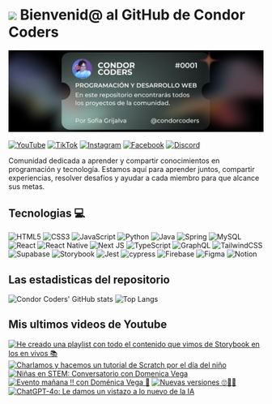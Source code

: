 # <img src="https://media.giphy.com/media/lGhBlBMIN2XsEteTN3/giphy.gif" width="100"/> Bienvenid@ al GitHub de Condor Coders

![Banner de Condor Coders](banner-github-condor-coders.png)

[![YouTube](https://img.shields.io/badge/YouTube-%23FF0000.svg?style=for-the-badge&logo=YouTube&logoColor=white)](https://www.youtube.com/@condorcoders)
[![TikTok](https://img.shields.io/badge/TikTok-%23000000.svg?style=for-the-badge&logo=TikTok&logoColor=white)](https://www.tiktok.com/@condorcoders)
[![Instagram](https://img.shields.io/badge/Instagram-%23E4405F.svg?style=for-the-badge&logo=Instagram&logoColor=white)](https://www.instagram.com/condorcoders/)
[![Facebook](https://img.shields.io/badge/Facebook-%231877F2.svg?style=for-the-badge&logo=Facebook&logoColor=white)](https://www.facebook.com/condorcoders/)
[![Discord](https://img.shields.io/badge/Discord-%235865F2.svg?style=for-the-badge&logo=discord&logoColor=white)](https://discord.gg/ah7zYsBU)

Comunidad dedicada a aprender y compartir conocimientos en programación y tecnología. Estamos aquí para aprender juntos, compartir experiencias, resolver desafíos y ayudar a cada miembro para que alcance sus metas.

## Tecnologias 💻
![HTML5](https://img.shields.io/badge/html5-%23E34F26.svg?style=for-the-badge&logo=html5&logoColor=white)
![CSS3](https://img.shields.io/badge/css3-%231572B6.svg?style=for-the-badge&logo=css3&logoColor=white)
![JavaScript](https://img.shields.io/badge/javascript-%23323330.svg?style=for-the-badge&logo=javascript&logoColor=%23F7DF1E)
![Python](https://img.shields.io/badge/python-3670A0?style=for-the-badge&logo=python&logoColor=ffdd54)
![Java](https://img.shields.io/badge/java-%23ED8B00.svg?style=for-the-badge&logo=openjdk&logoColor=white)
![Spring](https://img.shields.io/badge/spring-%236DB33F.svg?style=for-the-badge&logo=spring&logoColor=white)
![MySQL](https://img.shields.io/badge/mysql-%2300f.svg?style=for-the-badge&logo=mysql&logoColor=white)
<br/>
![React](https://img.shields.io/badge/react-%2320232a.svg?style=for-the-badge&logo=react&logoColor=%2361DAFB)
![React Native](https://img.shields.io/badge/react_native-%2320232a.svg?style=for-the-badge&logo=react&logoColor=%2361DAFB)
![Next JS](https://img.shields.io/badge/Next-black?style=for-the-badge&logo=next.js&logoColor=white)
![TypeScript](https://img.shields.io/badge/typescript-%23007ACC.svg?style=for-the-badge&logo=typescript&logoColor=white)
![GraphQL](https://img.shields.io/badge/-GraphQL-E10098?style=for-the-badge&logo=graphql&logoColor=white)
![TailwindCSS](https://img.shields.io/badge/tailwindcss-%2338B2AC.svg?style=for-the-badge&logo=tailwind-css&logoColor=white)
<br/>
![Supabase](https://img.shields.io/badge/Supabase-3ECF8E?style=for-the-badge&logo=supabase&logoColor=white)
![Storybook](https://img.shields.io/badge/-Storybook-FF4785?style=for-the-badge&logo=storybook&logoColor=white)
![Jest](https://img.shields.io/badge/-jest-%23C21325?style=for-the-badge&logo=jest&logoColor=white)
![cypress](https://img.shields.io/badge/-cypress-%23E5E5E5?style=for-the-badge&logo=cypress&logoColor=058a5e)
![Firebase](https://img.shields.io/badge/Firebase-039BE5?style=for-the-badge&logo=Firebase&logoColor=white)
![Figma](https://img.shields.io/badge/figma-%23F24E1E.svg?style=for-the-badge&logo=figma&logoColor=white)
![Notion](https://img.shields.io/badge/Notion-%23000000.svg?style=for-the-badge&logo=notion&logoColor=white)

## Las estadisticas del repositorio
![Condor Coders' GitHub stats](https://github-readme-stats.vercel.app/api?username=condorcoders&show_icons=true&theme=dark) ![Top Langs](https://github-readme-stats.vercel.app/api/top-langs/?username=condorcoders&layout=compact&theme=dark)

## Mis ultimos videos de Youtube
<!-- BEGIN YOUTUBE-CARDS -->
[![He creado una playlist con todo el contenido que vimos de Storybook en los en vivos 📚](https://ytcards.demolab.com/?id=9z_tcdxz-KM&title=He+creado+una+playlist+con+todo+el+contenido+que+vimos+de+Storybook+en+los+en+vivos+%F0%9F%93%9A&lang=en&timestamp=1717645361&background_color=%230d1117&title_color=%23ffffff&stats_color=%23dedede&max_title_lines=1&width=250&border_radius=5 "He creado una playlist con todo el contenido que vimos de Storybook en los en vivos 📚")](https://www.youtube.com/watch?v=9z_tcdxz-KM)
[![Charlamos y hacemos un tutorial de Scratch por el día del niño](https://ytcards.demolab.com/?id=unmqgxbWoCc&title=Charlamos+y+hacemos+un+tutorial+de+Scratch+por+el+d%C3%ADa+del+ni%C3%B1o&lang=en&timestamp=1717327119&background_color=%230d1117&title_color=%23ffffff&stats_color=%23dedede&max_title_lines=1&width=250&border_radius=5 "Charlamos y hacemos un tutorial de Scratch por el día del niño")](https://www.youtube.com/watch?v=unmqgxbWoCc)
[![Niñas en STEM: Conversatorio con Domenica Vega](https://ytcards.demolab.com/?id=n-NTtQEeYNk&title=Ni%C3%B1as+en+STEM%3A+Conversatorio+con+Domenica+Vega&lang=en&timestamp=1716718764&background_color=%230d1117&title_color=%23ffffff&stats_color=%23dedede&max_title_lines=1&width=250&border_radius=5 "Niñas en STEM: Conversatorio con Domenica Vega")](https://www.youtube.com/watch?v=n-NTtQEeYNk)
[![Evento mañana ‼️ con Doménica Vega 💜](https://ytcards.demolab.com/?id=YlAz3Gk7L0I&title=Evento+ma%C3%B1ana+%E2%80%BC%EF%B8%8F+con+Dom%C3%A9nica+Vega+%F0%9F%92%9C&lang=en&timestamp=1716572562&background_color=%230d1117&title_color=%23ffffff&stats_color=%23dedede&max_title_lines=1&width=250&border_radius=5 "Evento mañana ‼️ con Doménica Vega 💜")](https://www.youtube.com/watch?v=YlAz3Gk7L0I)
[![Nuevas versiones 🙄😮‍💨](https://ytcards.demolab.com/?id=dIrMDIaTqcg&title=Nuevas+versiones+%F0%9F%99%84%F0%9F%98%AE%E2%80%8D%F0%9F%92%A8&lang=en&timestamp=1716500160&background_color=%230d1117&title_color=%23ffffff&stats_color=%23dedede&max_title_lines=1&width=250&border_radius=5 "Nuevas versiones 🙄😮‍💨")](https://www.youtube.com/watch?v=dIrMDIaTqcg)
[![ChatGPT-4o: Le damos un vistazo a lo nuevo de la IA](https://ytcards.demolab.com/?id=dsW9jOvqv3c&title=ChatGPT-4o%3A+Le+damos+un+vistazo+a+lo+nuevo+de+la+IA&lang=en&timestamp=1716117299&background_color=%230d1117&title_color=%23ffffff&stats_color=%23dedede&max_title_lines=1&width=250&border_radius=5 "ChatGPT-4o: Le damos un vistazo a lo nuevo de la IA")](https://www.youtube.com/watch?v=dsW9jOvqv3c)
<!-- END YOUTUBE-CARDS -->
